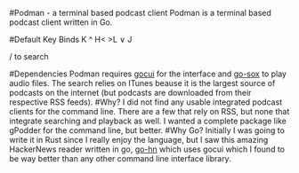 #Podman - a terminal based podcast client
Podman is a terminal based podcast client written in Go.

#Default Key Binds
  K 
  ^
H< >L
  ∨
  J

/ to search

#Dependencies
Podman requires [gocui](https://github.com/jroimartin/gocui) for the interface and [go-sox](https://github.com/krig/go-sox) to play audio files. The search relies on ITunes beause it is the largest source of podcasts on the internet (but podcasts are downloaded from their respective RSS feeds).
#Why?
I did not find any usable integrated podcast clients for the command line. There are a few that rely on RSS, but none that integrate searching and playback as well. I wanted a complete package like gPodder for the command line, but better.
#Why Go?
Initially I was going to write it in Rust since I really enjoy the language, but I saw this amazing HackerNews reader written in go, [go-hn](https://gitlab.com/shank/go-hn) which uses gocui which I found to be way better than any other command line interface library. 
